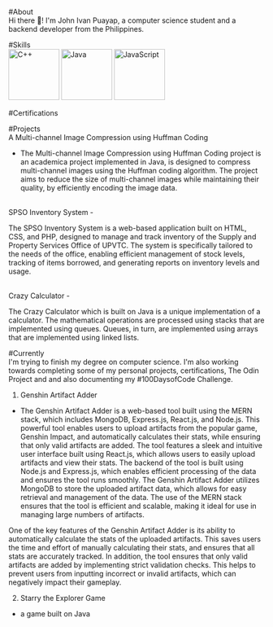 #About
<br>
  Hi there 👋! I'm John Ivan Puayap, a computer science student and a backend developer from the Philippines. 

#Skills
<br>
<img src="https://user-images.githubusercontent.com/82251402/152732014-ebeee432-6190-4f69-bef7-a054be691b9f.png" width="100" height="100" title="C++">
<img src="https://user-images.githubusercontent.com/82251402/208086472-e7ed5a35-d756-4540-98b9-1f6c29c67260.png" width="100" height="100" title="Java">
<img src="https://user-images.githubusercontent.com/82251402/152732326-9b7ba73e-8436-48eb-b2c3-687b366a50a5.png" width="100" height="100" title="JavaScript">

#Certifications
<br>


#Projects
<br>
A Multi-channel Image Compression using Huffman Coding
  - <p align=”justify”> The Multi-channel Image Compression using Huffman Coding project is an academica project implemented in Java, is designed to compress multi-channel images using the Huffman coding algorithm. 
    The project aims to reduce the size of multi-channel images while maintaining their quality, by efficiently encoding the image data. </p>
<br>
SPSO Inventory System
  - <p align=”justify”> The SPSO Inventory System is a web-based application built on HTML, CSS, and PHP, designed to manage and track inventory of the Supply and Property Services Office of UPVTC.
    The system is specifically tailored to the needs of the office, enabling efficient management of stock levels, tracking of items borrowed, and generating reports on inventory levels and usage. </p>
<br>
Crazy Calculator
  - <p align=”justify”> The Crazy Calculator which is built on Java is a unique implementation of a calculator.
    The mathematical operations are processed using stacks that are implemented using queues. Queues, in turn, are implemented using arrays that are implemented using linked lists. </p>

#Currently
<br>
I'm trying to finish my degree on computer science. I'm also working towards completing some of my personal projects, certifications, The Odin Project and and also documenting my #100DaysofCode Challenge.
<br>
1. Genshin Artifact Adder
  - <p align=”justify”> The Genshin Artifact Adder is a web-based tool built using the MERN stack, which includes MongoDB, Express.js, React.js, and Node.js. This powerful tool enables users to upload artifacts from the popular game, Genshin Impact, and automatically calculates their stats, while ensuring that only valid artifacts are added. The tool features a sleek and intuitive user interface built using React.js, which allows users to easily upload artifacts and view their stats. The backend of the tool is built using Node.js and Express.js, which enables efficient processing of the data and ensures the tool runs smoothly. The Genshin Artifact Adder utilizes MongoDB to store the uploaded artifact data, which allows for easy retrieval and management of the data. The use of the MERN stack ensures that the tool is efficient and scalable, making it ideal for use in managing large numbers of artifacts. </p>
    
   <p align=”justify”> One of the key features of the Genshin Artifact Adder is its ability to automatically calculate the stats of the uploaded artifacts. This saves users the time and effort of manually calculating their stats, and ensures that all stats are accurately tracked. In addition, the tool ensures that only valid artifacts are added by implementing strict validation checks. This helps to prevent users from inputting incorrect or invalid artifacts, which can negatively impact their gameplay. </p>

2. Starry the Explorer Game
  - a game built on Java
